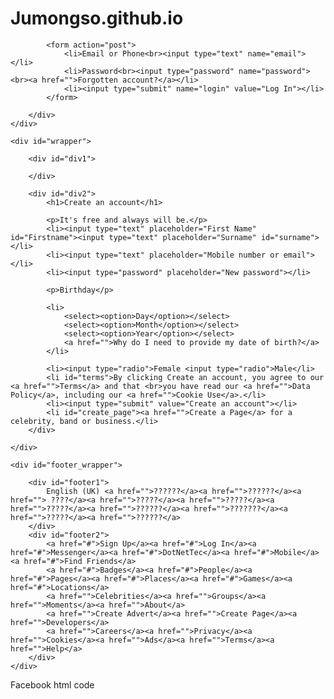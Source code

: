 # Jumongso.github.io


<html>
<head>
    <link href="Style.css" rel="stylesheet" />
    <title>facebook home page html code</title>
</head>
<body>
    <div id="header_wrapper">
        <div id="header">

            <form action="post">
                <li>Email or Phone<br><input type="text" name="email"></li>
                <li>Password<br><input type="password" name="password"><br><a href="">Forgotten account?</a></li>
                <li><input type="submit" name="login" value="Log In"></li>
            </form>

        </div>
    </div>

    <div id="wrapper">

        <div id="div1">

        </div>

        <div id="div2">
            <h1>Create an account</h1>

            <p>It's free and always will be.</p>
            <li><input type="text" placeholder="First Name" id="Firstname"><input type="text" placeholder="Surname" id="surname"></li>
            <li><input type="text" placeholder="Mobile number or email"></li>
            <li><input type="password" placeholder="New password"></li>

            <p>Birthday</p>

            <li>
                <select><option>Day</option></select>
                <select><option>Month</option></select>
                <select><option>Year</option></select>
                <a href="">Why do I need to provide my date of birth?</a>
            </li>

            <li><input type="radio">Female <input type="radio">Male</li>
            <li id="terms">By clicking Create an account, you agree to our <a href="">Terms</a> and that <br>you have read our <a href="">Data Policy</a>, including our <a href="">Cookie Use</a>.</li>
            <li><input type="submit" value="Create an account"></li>
            <li id="create_page"><a href="">Create a Page</a> for a celebrity, band or business.</li>
        </div>

    </div>

    <div id="footer_wrapper">

        <div id="footer1">
            English (UK) <a href="">??????</a><a href="">??????</a><a href=""> ????</a><a href="">?????</a><a href="">?????</a><a href="">?????</a><a href="">??????</a><a href="">???????</a><a href="">?????</a><a href="">??????</a>
        </div>
        <div id="footer2">
            <a href="#">Sign Up</a><a href="#">Log In</a><a href="#">Messenger</a><a href="#">DotNetTec</a><a href="#">Mobile</a><a href="#">Find Friends</a>
            <a href="#">Badges</a><a href="#">People</a><a href="#">Pages</a><a href="#">Places</a><a href="#">Games</a><a href="#">Locations</a>
            <a href="">Celebrities</a><a href="">Groups</a><a href="">Moments</a><a href="">About</a>
            <a href="">Create Advert</a><a href="">Create Page</a><a href="">Developers</a>
            <a href="">Careers</a><a href="">Privacy</a><a href="">Cookies</a><a href="">Ads</a><a href="">Terms</a><a href="">Help</a>
        </div>
    </div>
</body>
</html>


Facebook html code
